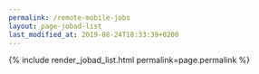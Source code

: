```yaml
---
permalink: /remote-mobile-jobs
layout: page-jobad-list
last_modified_at: 2019-08-24T18:33:39+0200
---
```

{% include render_jobad_list.html permalink=page.permalink %}
